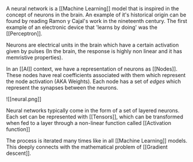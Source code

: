 A neural network is a [[Machine Learning]] model that is inspired in the concept of neurons in the brain.
An example of it's historical origin can be found by reading Ramon y Cajal's work in the nineteenth century. The first example of an electronic device that 'learns by doing' was the [[Perceptron]]. 

Neurons are electrical units in the brain which have a certain activation given by pulses (In the brain, the response is highly non linear and it has memristive properties).

In an [[AI]] context, we have a representation of neurons as [[Nodes]]. These nodes have real coefficients associated with them which represent the node activation (AKA Weights).
Each node has a set of *edges* which represent the synapses between the neurons. 

![[neural.png]]

Neural networks typically come in the form of a set of layered neurons. 
Each set can be represented with [[Tensors]], which can be transformed when fed to a layer through a non-linear function called [[Activation function]] 

The process is iterated many times like in all [[Machine Learning]] models. This deeply connects with the mathematical problem of [[Gradient descent]].
